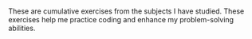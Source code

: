 #
These are cumulative exercises from the subjects I have studied. These exercises help me practice coding and enhance my problem-solving abilities.
